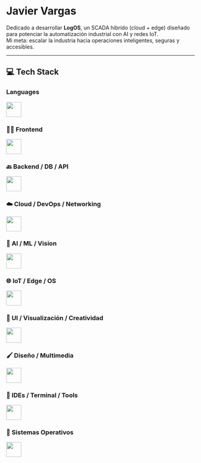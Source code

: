 <!-- Este README es tu carta de presentación profesional -->


# Javier Vargas

Dedicado a desarrollar **LogOS**, un SCADA híbrido (cloud + edge) diseñado para potenciar la automatización industrial con AI y redes IoT.  
Mi meta: escalar la industria hacia operaciones inteligentes, seguras y accesibles.

---

## 💻 Tech Stack

### Languages
<a href="https://skillicons.dev">
  <img src="https://skillicons.dev/icons?i=python,java,cpp,js,ts,html,css,svg" height="40" />
</a>

### 🧑‍💻 Frontend
<a href="https://skillicons.dev">
  <img src="https://skillicons.dev/icons?i=nextjs,vite,react,vue,angular,js,ts,html,css,tailwind,bootstrap,md,latex" height="40" />
</a>

### 🔙 Backend / DB / API
<a href="https://skillicons.dev">
  <img src="https://skillicons.dev/icons?i=python,java,fastapi,express,mysql,sqlite,supabase" height="40" />
</a>

### ☁️ Cloud / DevOps / Networking
<a href="https://skillicons.dev">
  <img src="https://skillicons.dev/icons?i=aws,cloudflare,docker,nginx,tailscale,wireguard" height="40" />
</a>

### 🧠 AI / ML / Vision
<a href="https://skillicons.dev">
  <img src="https://skillicons.dev/icons?i=tensorflow,opencv" height="40" />
</a>

### 🌐 IoT / Edge / OS
<a href="https://skillicons.dev">
  <img src="https://skillicons.dev/icons?i=linux,raspberrypi" height="40" />
</a>

### 🎨 UI / Visualización / Creatividad
<a href="https://skillicons.dev">
  <img src="https://skillicons.dev/icons?i=electron,threejs,svg,d3,chakraui,shadcn" height="40" />
</a>

### 🖌️ Diseño / Multimedia
<a href="https://skillicons.dev">
  <img src="https://skillicons.dev/icons?i=aftereffects,premiere,photoshop,illustrator,blender" height="40" />
</a>

### 🧰 IDEs / Terminal / Tools
<a href="https://skillicons.dev">
  <img src="https://skillicons.dev/icons?i=idea,pycharm,vscode,sublime,bash,git,github,npm,pnpm" height="40" />
</a>

### 🧮 Sistemas Operativos
<a href="https://skillicons.dev">
  <img src="https://skillicons.dev/icons?i=apple,windows,ubuntu,debian,kali" height="40" />
</a>
